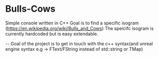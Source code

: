 # Bulls-Cows
Simple console written in C++
Goal is to find a specific isogram (https://en.wikipedia.org/wiki/Bulls_and_Cows)
The speicifc isogram is currently hardcoded but is easy extendable.

--
Goal of the project is to get in touch with the c++ syntax(and unreal engine syntax e.g -> FText/FString instead of std::string or TMap) 

